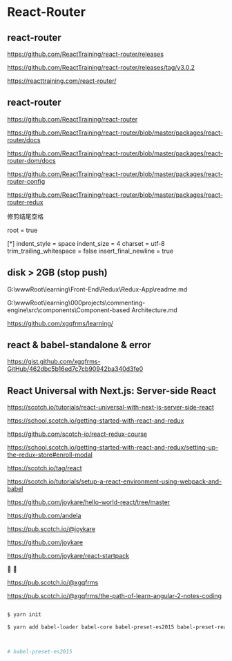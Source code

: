 # React-Router




## react-router


https://github.com/ReactTraining/react-router/releases


https://github.com/ReactTraining/react-router/releases/tag/v3.0.2


https://reacttraining.com/react-router/





## react-router

https://github.com/ReactTraining/react-router

https://github.com/ReactTraining/react-router/blob/master/packages/react-router/docs

https://github.com/ReactTraining/react-router/blob/master/packages/react-router-dom/docs


https://github.com/ReactTraining/react-router/blob/master/packages/react-router-config

https://github.com/ReactTraining/react-router/blob/master/packages/react-router-redux













修剪结尾空格  

root = true

[*]
indent_style = space
indent_size = 4
charset = utf-8
trim_trailing_whitespace = false
insert_final_newline = true






## disk > 2GB (stop push)



G:\wwwRoot\learning\Front-End\Redux\Redux-App\readme.md


G:\wwwRoot\learning\000projects\commenting-engine\src\components\Component-based Architecture.md



https://github.com/xgqfrms/learning/




















## react & babel-standalone & error

https://gist.github.com/xgqfrms-GitHub/462dbc5b16ed7c7cb90942ba340d3fe0




## React Universal with Next.js: Server-side React

https://scotch.io/tutorials/react-universal-with-next-js-server-side-react


https://school.scotch.io/getting-started-with-react-and-redux

https://github.com/scotch-io/react-redux-course


https://school.scotch.io/getting-started-with-react-and-redux/setting-up-the-redux-store#enroll-modal

















https://scotch.io/tag/react


https://scotch.io/tutorials/setup-a-react-environment-using-webpack-and-babel

https://github.com/joykare/hello-world-react/tree/master


https://github.com/andela

https://pub.scotch.io/@joykare

https://github.com/joykare

https://github.com/joykare/react-startpack


🤖 👥



https://pub.scotch.io/@xgqfrms

https://pub.scotch.io/@xgqfrms/the-path-of-learn-angular-2-notes-coding





```sh

$ yarn init

$ yarn add babel-loader babel-core babel-preset-es2015 babel-preset-react --dev



# babel-preset-es2015

``` 













